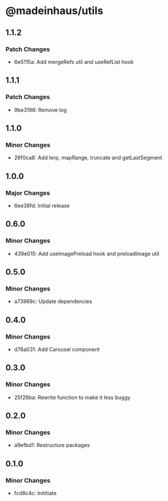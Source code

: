# @madeinhaus/utils

## 1.1.2

### Patch Changes

- 6e5115a: Add mergeRefs util and useRefList hook

## 1.1.1

### Patch Changes

- 9be3196: Remove log

## 1.1.0

### Minor Changes

- 26f0ca8: Add lerp, mapRange, truncate and getLastSegment

## 1.0.0

### Major Changes

- 6ee38fd: Initial release

## 0.6.0

### Minor Changes

- 439e015: Add useImagePreload hook and preloadImage util

## 0.5.0

### Minor Changes

- a73969c: Update dependencies

## 0.4.0

### Minor Changes

- d76a031: Add Carousel component

## 0.3.0

### Minor Changes

- 25f26ba: Rewrite function to make it less buggy

## 0.2.0

### Minor Changes

- a9efbd1: Restructure packages

## 0.1.0

### Minor Changes

- fcd8c4c: Inititiate
